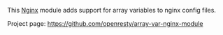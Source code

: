 <!---
    @title         Array Var Nginx Module
    @creator       Yichun Zhang
    @created       2011-06-21 08:19 GMT
    @modifier      YichunZhang
    @modified      2011-06-21 08:24 GMT
    @changecount   3
--->

This [Nginx](nginx/) module adds support for array variables to nginx config files.

Project page: https://github.com/openresty/array-var-nginx-module
